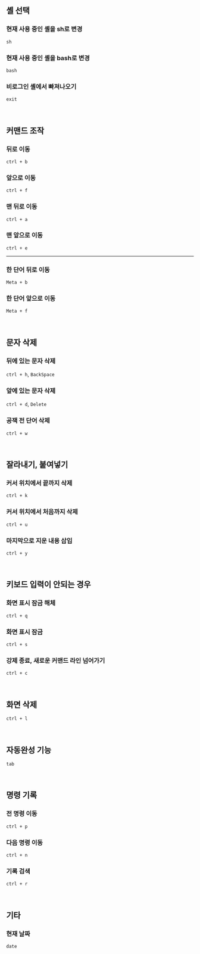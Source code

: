 ## 셸 선택
### 현재 사용 중인 셸을 sh로 변경
```
sh
```

### 현재 사용 중인 셸을 bash로 변경
```
bash
```

### 비로그인 셸에서 빠져나오기
```
exit
```

<br>

## 커맨드 조작
### 뒤로 이동
`ctrl + b`

### 앞으로 이동
`ctrl + f`

### 맨 뒤로 이동
`ctrl + a`

### 맨 앞으로 이동
`ctrl + e`

---

### 한 단어 뒤로 이동
`Meta + b`

### 한 단어 앞으로 이동
`Meta + f`

<br>

## 문자 삭제
### 뒤에 있는 문자 삭제
`ctrl + h`, `BackSpace`

### 앞에 있는 문자 삭제
`ctrl + d`, `Delete`

### 공잭 전 단어 삭제
`ctrl + w`

<br>

## 잘라내기, 붙여넣기
### 커서 위치에서 끝까지 삭제
`ctrl + k`

### 커서 위치에서 처음까지 삭제
`ctrl + u`

### 마지막으로 지운 내용 삽입
`ctrl + y`

<br>

## 키보드 입력이 안되는 경우
### 화면 표시 잠금 해체
`ctrl + q`

### 화면 표시 잠금
`ctrl + s`

### 강제 종료, 새로운 커맨드 라인 넘어가기
`ctrl + c`

<br>

## 화면 삭제
`ctrl + l`

<br>

## 자동완성 기능
`tab`

<br>

## 명령 기록
### 전 명령 이동
`ctrl + p`

### 다음 명령 이동
`ctrl + n`

### 기록 검색
`ctrl + r`




<br>

## 기타
### 현재 날짜
```
date
```

